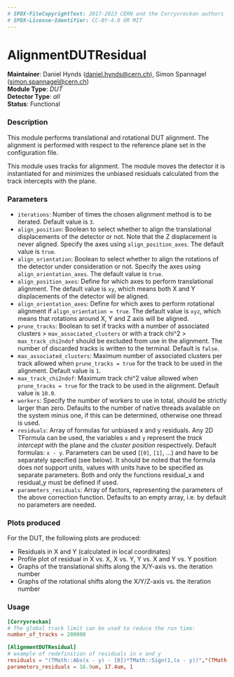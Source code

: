 ```yaml
---
# SPDX-FileCopyrightText: 2017-2023 CERN and the Corryvreckan authors
# SPDX-License-Identifier: CC-BY-4.0 OR MIT
---
```

# AlignmentDUTResidual
**Maintainer**: Daniel Hynds (<daniel.hynds@cern.ch>), Simon Spannagel (<simon.spannagel@cern.ch>)  
**Module Type**: *DUT*  
**Detector Type**: *all*  
**Status**: Functional

### Description
This module performs translational and rotational DUT alignment. The alignment is performed with respect to the reference plane set in the configuration file.

This module uses tracks for alignment. The module moves the detector it is instantiated for and minimizes the unbiased residuals calculated from the track intercepts with the plane.

### Parameters
* `iterations`: Number of times the chosen alignment method is to be iterated. Default value is `3`.
* `align_position`: Boolean to select whether to align the translational displacements of the detector or not. Note that the Z displacement is never aligned. Specify the axes using `align_position_axes`. The default value is `true`.
* `align_orientation`: Boolean to select whether to align the rotations of the detector under consideration or not. Specify the axes using `align_orientation_axes`. The default value is `true`.
* `align_position_axes`: Define for which axes to perform translational alignment. The default value is `xy`, which means both X and Y displacements of the detector will be aligned.
* `align_orientation_axes`: Define for which axes to perform rotational alignment if `align_orientation = true`. The default value is `xyz`, which means that rotations around X, Y and Z axis will be aligned.
* `prune_tracks`: Boolean to set if tracks with a number of associated clusters > `max_associated_clusters` or with a track chi^2 > `max_track_chi2ndof` should be excluded from use in the alignment. The number of discarded tracks is written to the terminal. Default is `false`.
* `max_associated_clusters`: Maximum number of associated clusters per track allowed when `prune_tracks = true` for the track to be used in the alignment. Default value is `1`.
* `max_track_chi2ndof`: Maximum track chi^2 value allowed when `prune_tracks = true` for the track to be used in the alignment. Default value is `10.0`.
* `workers`: Specify the number of workers to use in total, should be strictly larger than zero. Defaults to the number of native threads available on the system minus one, if this can be determined, otherwise one thread is used.
* `residuals`: Array of formulas for unbiased x and y residuals. Any 2D TFormula can be used, the variables `x` and `y` represent the *track intercept* with the plane and the *cluster position* respectively. Default formulas: `x - y`. Parameters can be used (`[0]`, `[1]`, ...) and have to be separately specified (see below). It should be noted that the formula does *not* support units, values with units have to be specified as separate parameters. Both and only the functions residual_x and residual_y must be defined if used. 
* `parameters_residuals`: Array of factors, representing the parameters of the above correction function. Defaults to an empty array, i.e. by default no parameters are needed.


### Plots produced
For the DUT, the following plots are produced:

* Residuals in X and Y (calculated in local coordinates)
* Profile plot of residual in X vs. X, X vs. Y, Y vs. X and Y vs. Y position
* Graphs of the translational shifts along the X/Y-axis vs. the iteration number
* Graphs of the rotational shifts along the X/Y/Z-axis vs. the iteration number

### Usage
```toml
[Corryvreckan]
# The global track limit can be used to reduce the run time:
number_of_tracks = 200000

[AlignmentDUTResidual]
# example of redefinition of residuals in x and y
residuals = "(TMath::Abs(x - y) - [0])*TMath::Sign(1,(x - y))","(TMath::Abs(x - y) - [0])*TMath::Sign(1,(x - y))*[1]"
parameters_residuals = 16.9um, 17.4um, 1
```
